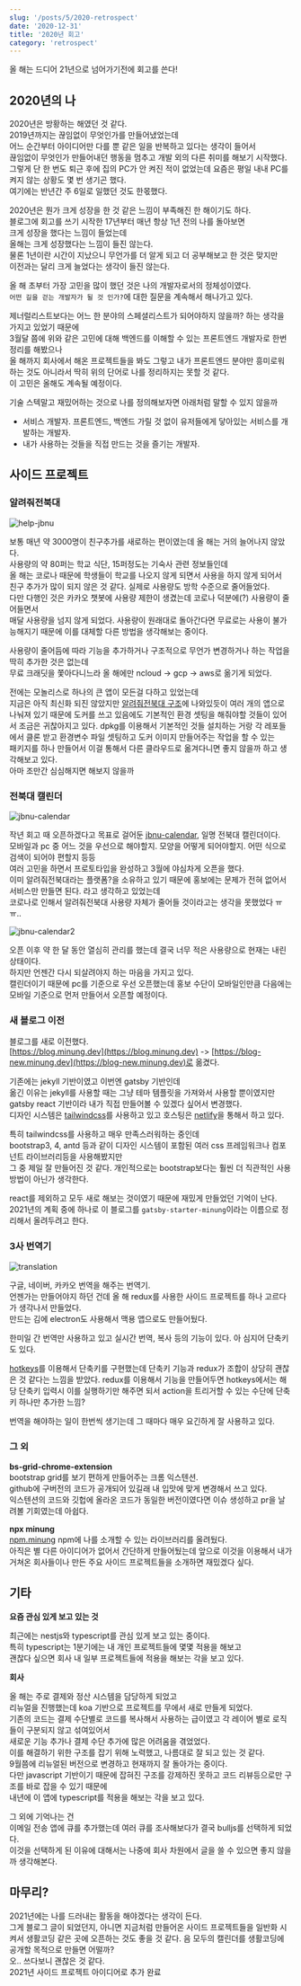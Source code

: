 ```yaml
---
slug: '/posts/5/2020-retrospect'
date: '2020-12-31'
title: '2020년 회고'
category: 'retrospect'
---
```


올 해는 드디어 21년으로 넘어가기전에 회고를 쓴다!

## 2020년의 나

2020년은 방황하는 해였던 것 같다.  
2019년까지는 끊임없이 무엇인가를 만들어냈었는데  
어느 순간부터 아이디어만 다를 뿐 같은 일을 반복하고 있다는 생각이 들어서  
끊임없이 무엇인가 만들어내던 행동을 멈추고 개발 외의 다른 취미를 해보기 시작했다.  
그렇게 단 한 번도 퇴근 후에 집의 PC가 안 켜진 적이 없었는데 요즘은 평일 내내 PC를 켜지 않는 상황도 몇 번 생기곤 했다.  
여기에는 반년간 주 6일로 일했던 것도 한몫했다.  

2020년은 뭔가 크게 성장을 한 것 같은 느낌이 부족해진 한 해이기도 하다.  
블로그에 회고를 쓰기 시작한 17년부터 매년 항상 1년 전의 나를 돌아보면  
크게 성장을 했다는 느낌이 들었는데  
올해는 크게 성장했다는 느낌이 들진 않는다.  
물론 1년이란 시간이 지났으니 무언가를 더 알게 되고 더 공부해보고 한 것은 맞지만  
이전과는 달리 크게 늘었다는 생각이 들진 않는다.

올 해 초부터 가장 고민을 많이 했던 것은 나의 개발자로서의 정체성이였다.  
`어떤 길을 걷는 개발자가 될 것 인가?`에 대한 질문을 계속해서 해나가고 있다.

제너럴리스트보다는 어느 한 분야의 스페셜리스트가 되어야하지 않을까? 하는 생각을 가지고 있었기 때문에  
3월달 쯤에 위와 같은 고민에 대해 백엔드를 이해할 수 있는 프론트엔드 개발자로 한번 정리를 해봤으나  
올 해까지 회사에서 해온 프로젝트들을 봐도 그렇고 내가 프론트엔드 분야만 흥미로워 하는 것도 아니라서 딱히 위의 단어로 나를 정리하지는 못할 것 같다.  
이 고민은 올해도 계속될 예정이다.

기술 스텍말고 재밌어하는 것으로 나를 정의해보자면 아래처럼 말할 수 있지 않을까  

- 서비스 개발자. 프론트엔드, 백엔드 가릴 것 없이 유저들에게 닿아있는 서비스를 개발하는 개발자.  
- 내가 사용하는 것들을 직접 만드는 것을 즐기는 개발자.


## 사이드 프로젝트

### 알려줘전북대
![help-jbnu](./images/5/help-jbnu.png)

보통 매년 약 3000명이 친구추가를 새로하는 편이였는데 올 해는 거의 늘어나지 않았다.  
사용량의 약 80퍼는 학교 식단, 15퍼정도는 기숙사 관련 정보들인데  
올 해는 코로나 때문에 학생들이 학교를 나오지 않게 되면서 사용을 하지 않게 되어서  
친구 추가가 많이 되지 않은 것 같다. 실제로 사용량도 방학 수준으로 줄어들었다.  
다만 다행인 것은 카카오 챗봇에 사용량 제한이 생겼는데 코로나 덕분에(?) 사용량이 줄어들면서  
매달 사용량을 넘지 않게 되었다. 사용량이 원래대로 돌아간다면 무료로는 사용이 불가능해지기 때문에 이를 대체할 다른 방법을 생각해보는 중이다.

사용량이 줄어듬에 따라 기능을 추가하거나 구조적으로 무언가 변경하거나 하는 작업을 딱히 추가한 것은 없는데  
무료 크래딧을 쫓아다니느라 올 해에만 ncloud -> gcp -> aws로 옮기게 되었다.

전에는 모놀리스로 하나의 큰 앱이 모든걸 다하고 있었는데  
지금은 아직 최신화 되진 않았지만 [알려줘전북대 구조](https://blog-new.minung.dev/posts/3/%EC%95%8C%EB%A0%A4%EC%A4%98%EC%A0%84%EB%B6%81%EB%8C%80-%EA%B5%AC%EC%A1%B0)에 나와있듯이 여러 개의 앱으로 나눠져 있기 때문에 도커를 쓰고 있음에도 기본적인 환경 셋팅을 해줘야할 것들이 있어서 조금은 귀찮아지고 있다.
dpkg를 이용해서 기본적인 것들 설치하는 거랑 각 레포들에서 클론 받고 환경변수 파일 셋팅하고 도커 이미지 만들어주는 작업을 할 수 있는  
패키지를 하나 만들어서 이걸 통해서 다른 클라우드로 옮겨다니면 좋지 않을까 하고 생각해보고 있다.  
아마 조만간 심심해지면 해보지 않을까

### 전북대 캘린더

![jbnu-calendar](./images/5/jbnu-calendar.png)

작년 회고 때 오픈하겠다고 목표로 걸어둔 [jbnu-calendar](https://github.com/hmu332233/jbnu-calendar), 일명 전북대 캘린더이다.  
모바일과 pc 중 어느 것을 우선으로 해야할지. 모양을 어떻게 되어야할지. 어떤 식으로 검색이 되어야 편할지 등등  
여러 고민을 하면서 프로토타입을 완성하고 3월에 야심차게 오픈을 했다.  
이미 알려줘전북대라는 플랫폼?을 소유하고 있기 때문에 홍보에는 문제가 전혀 없어서 서비스만 만들면 된다. 라고 생각하고 있었는데  
코로나로 인해서 알려줘전북대 사용량 자체가 줄어들 것이라고는 생각을 못했었다 ㅠㅠ..  

![jbnu-calendar2](./images/5/jbnu-calendar2.png)

오픈 이후 약 한 달 동안 열심히 관리를 했는데 결국 너무 적은 사용량으로 현재는 내린 상태이다.  
하지만 언젠간 다시 되살려야지 하는 마음을 가지고 있다.  
캘린더이기 때문에 pc를 기준으로 우선 오픈했는데 홍보 수단이 모바일인만큼 다음에는 모바일 기준으로 먼저 만들어서 오픈할 예정이다.  


### 새 블로그 이전

블로그를 새로 이전했다.  
[https://blog.minung.dev](https://blog.minung.dev) -> [https://blog-new.minung.dev](https://blog-new.minung.dev)로 옮겼다.  

기존에는 jekyll 기반이였고 이번엔 gatsby 기반인데  
옮긴 이유는 jekyll를 사용할 때는 그냥 테마 템플릿을 가져와서 사용할 뿐이였지만  
gatsby react 기반이라 내가 직접 만들어볼 수 있겠다 싶어서 변경했다.  
디자인 시스템은 [tailwindcss](https://tailwindcss.com/)를 사용하고 있고 호스팅은 [netlify](https://www.netlify.com/)을 통해서 하고 있다.

특히 tailwindcss를 사용하고 매우 만족스러워하는 중인데  
bootstrap3, 4, antd 등과 같이 디자인 시스템이 포함된 여러 css 프레임워크나 컴포넌트 라이브러리등을 사용해봤지만  
그 중 제일 잘 만들어진 것 같다. 개인적으로는 bootstrap보다는 훨씬 더 직관적인 사용방법이 아닌가 생각한다.

react를 제외하고 모두 새로 해보는 것이였기 때문에 재밌게 만들었던 기억이 난다.
2021년의 계획 중에 하나로 이 블로그를 `gatsby-starter-minung`이라는 이름으로 정리해서 올려두려고 한다.


### 3사 번역기

![translation](./images/5/translation.png)

구글, 네이버, 카카오 번역을 해주는 번역기.  
언젠가는 만들어야지 하던 건데 올 해 redux를 사용한 사이드 프로젝트를 하나 고르다가 생각나서 만들었다.  
만드는 김에 electron도 사용해서 맥용 앱으로도 만들어뒀다.

한미일 간 번역만 사용하고 있고 실시간 번역, 복사 등의 기능이 있다.
아 심지어 단축키도 있다.

[hotkeys](https://github.com/jaywcjlove/hotkeys)를 이용해서 단축키를 구현했는데
단축키 기능과 redux가 조합이 상당히 괜찮은 것 같다는 느낌을 받았다. redux를 이용해서 기능을 만들어두면
hotkeys에서는 해당 단축키 입력시 이를 실행하기만 해주면 되서 action을 트리거할 수 있는 수단에 단축키 하나만 추가한 느낌?

번역을 해야하는 일이 한번씩 생기는데 그 때마다 매우 요긴하게 잘 사용하고 있다.

### 그 외

**bs-grid-chrome-extension**  
bootstrap grid를 보기 편하게 만들어주는 크롬 익스텐션.  
github에 구버전의 코드가 공개되어 있길래 내 입맛에 맞게 변경해서 쓰고 있다.  
익스텐션의 코드와 깃헙에 올라온 코드가 동일한 버전이였다면 이슈 생성하고 pr을 날려볼 기회였는데 아쉽다.

**npx minung**  
[npm.minung](https://github.com/hmu332233/npm.minung) npm에 나를 소개할 수 있는 라이브러리를 올려뒀다.  
아직은 별 다른 아이디어가 없어서 간단하게 만들어뒀는데 앞으로 이것을 이용해서 내가 거쳐온 회사들이나 만든 주요 사이드 프로젝트들을 소개하면 재밌겠다 싶다.


## 기타

**요즘 관심 있게 보고 있는 것**

최근에는 nestjs와 typescript를 관심 있게 보고 있는 중이다.  
특히 typescript는 1분기에는 내 개인 프로젝트들에 몇몇 적용을 해보고  
괜찮다 싶으면 회사 내 일부 프로젝트들에 적용을 해보는 각을 보고 있다.

**회사**

올 해는 주로 결제와 정산 시스템을 담당하게 되었고  
리뉴얼을 진행했는데 koa 기반으로 프로젝트를 무에서 새로 만들게 되었다.  
기존의 코드는 결제 수단별로 코드를 복사해서 사용하는 급이였고 각 레이어 별로 로직들이 구분되지 않고 섞여있어서  
새로운 기능 추가나 결제 수단 추가에 많은 어려움을 겪었었다.  
이를 해결하기 위한 구조를 잡기 위해 노력했고, 나름대로 잘 되고 있는 것 같다.  
9월쯤에 리뉴얼된 버전으로 변경하고 현재까지 잘 돌아가는 중이다.  
다만 javascript 기반이기 때문에 잡혀진 구조를 강제하진 못하고 코드 리뷰등으로만 구조를 바로 잡을 수 있기 때문에  
내년에 이 앱에 typescript를 적용을 해보는 각을 보고 있다.

그 외에 기억나는 건  
이메일 전송 앱에 큐를 추가했는데 여러 큐를 조사해보다가 결국 bulljs를 선택하게 되었다.  
이것을 선택하게 된 이유에 대해서는 나중에 회사 차원에서 글을 쓸 수 있으면 좋지 않을까 생각해본다.

## 마무리?

2021년에는 나를 드러내는 활동을 해야겠다는 생각이 든다.  
그게 블로그 글이 되었던지, 아니면 지금처럼 만들어온 사이드 프로젝트들을 일반화 시켜서 생활코딩 같은 곳에 오픈하는 것도 좋을 것 같다.
음 모두의 캘린더를 생활코딩에 공개할 목적으로 만들면 어떨까?  
오.. 쓰다보니 괜찮은 것 같다.  
2021년 사이드 프로젝트 아이디어로 추가 완료